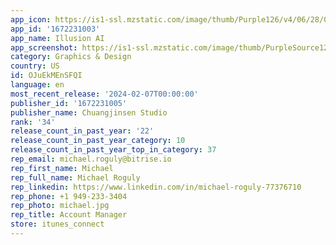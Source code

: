 ```yaml
---
app_icon: https://is1-ssl.mzstatic.com/image/thumb/Purple126/v4/06/28/00/06280017-d5cf-b0ce-10bd-acac91e94548/AppIcon-0-0-1x_U007epad-0-0-85-220.png/1024x1024bb.png
app_id: '1672231003'
app_name: Illusion AI
app_screenshot: https://is1-ssl.mzstatic.com/image/thumb/PurpleSource126/v4/aa/46/49/aa4649f4-acb6-d7d1-0866-3f099f1526d6/e84b40f7-ec00-44ad-956e-3a84cdc95674__U7b2c_U4e00_U5f20_U82f9_U679c_U957f_U5c4f_Uff1a1242_2688_Uff08XS_Max_11_Pro_Max_Uff09.jpg/1242x2688bb.png
category: Graphics & Design
country: US
id: OJuEkMEnSFQI
language: en
most_recent_release: '2024-02-07T00:00:00'
publisher_id: '1672231005'
publisher_name: Chuangjinsen Studio
rank: '34'
release_count_in_past_year: '22'
release_count_in_past_year_category: 10
release_count_in_past_year_top_in_category: 37
rep_email: michael.roguly@bitrise.io
rep_first_name: Michael
rep_full_name: Michael Roguly
rep_linkedin: https://www.linkedin.com/in/michael-roguly-77376710
rep_phone: +1 949-233-3404
rep_photo: michael.jpg
rep_title: Account Manager
store: itunes_connect
---
```

